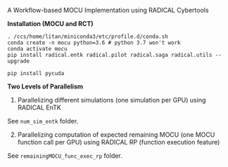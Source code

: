 A Workflow-based MOCU Implementation using RADICAL Cybertools

**Installation (MOCU and RCT)**

```
. /ccs/home/litan/miniconda3/etc/profile.d/conda.sh
conda create -n mocu python=3.6 # python 3.7 won't work
conda activate mocu
pip install radical.entk radical.pilot radical.saga radical.utils --upgrade

pip install pycuda
```

**Two Levels of Parallelism**

1. Parallelizing different simulations (one simulation per GPU) using RADICAL EnTK

See `num_sim_entk` folder.

2. Parallelizing computation of expected remaining MOCU (one MOCU function call per GPU) using RADICAL RP (function execution feature)

See `remainingMOCU_func_exec_rp` folder.
